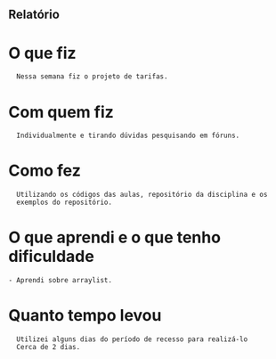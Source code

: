 ## Relatório

# O que fiz
```
  Nessa semana fiz o projeto de tarifas.
```
# Com quem fiz
```
  Individualmente e tirando dúvidas pesquisando em fóruns.
```
# Como fez
```
  Utilizando os códigos das aulas, repositório da disciplina e os
  exemplos do repositório.
```
# O que aprendi e o que tenho dificuldade 
```
- Aprendi sobre arraylist.
```
# Quanto tempo levou
```
  Utilizei alguns dias do período de recesso para realizá-lo
  Cerca de 2 dias.
```